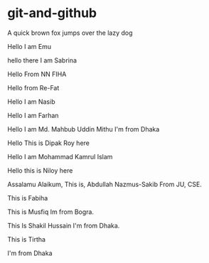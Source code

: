 # git-and-github

A quick brown fox jumps over the lazy dog

Hello I am Emu

hello there I am Sabrina

Hello From NN FIHA

Hello from Re-Fat

Hello I am Nasib

Hello I am Farhan

Hello I am Md. Mahbub Uddin Mithu I'm from Dhaka

Hello This is Dipak Roy here

Hello I am Mohammad Kamrul Islam

Hello this is Niloy here

Assalamu Alaikum, This is, Abdullah Nazmus-Sakib From JU, CSE.

This is Fabiha

This is Musfiq Im from Bogra.

This Is Shakil Hussain I'm from Dhaka.

This is Tirtha

I'm from Dhaka
